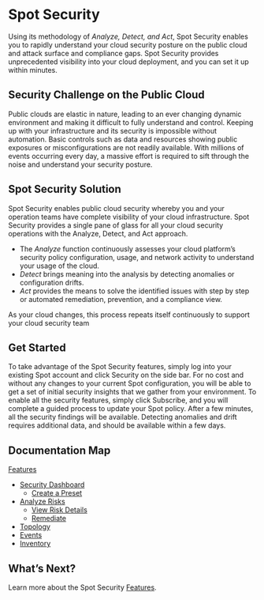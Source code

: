 <meta name="robots" content="noindex">

# Spot Security

Using its methodology of *Analyze, Detect, and Act*, Spot Security enables you to rapidly understand your cloud security posture on the public cloud and attack surface and compliance gaps. Spot Security provides unprecedented visibility into your cloud deployment, and you can set it up within minutes.

## Security Challenge on the Public Cloud

Public clouds are elastic in nature, leading to an ever changing dynamic environment and making it difficult to fully understand and control. Keeping up with your infrastructure and its security is impossible without automation. Basic controls such as data and resources showing public exposures or misconfigurations are not readily available. With millions of events occurring every day, a massive effort is required to sift through the noise and understand your security posture.  

## Spot Security Solution

Spot Security enables public cloud security whereby you and your operation teams have complete visibility of your cloud infrastructure. Spot Security provides a single pane of glass for all your cloud security operations with the Analyze, Detect, and Act approach.
- The *Analyze* function continuously assesses your cloud platform’s security policy configuration, usage, and network activity to understand your usage of the cloud.
- *Detect* brings meaning into the analysis by detecting anomalies or configuration drifts.
- *Act* provides the means to solve the identified issues with step by step or automated remediation, prevention, and a compliance view.

As your cloud changes, this process repeats itself continuously to support your cloud security team

## Get Started

To take advantage of the Spot Security features, simply log into your existing Spot account and click Security on the side bar. For no cost and without any changes to your current Spot configuration, you will be able to get a set of initial security insights that we gather from your environment. To enable all the security features, simply click Subscribe, and you will complete a guided process to update your Spot policy. After a few minutes, all the security findings will be available. Detecting anomalies and drift requires additional data, and should be available within a few days.

## Documentation Map

[Features](spot-security/features/)
- [Security Dashboard](spot-security/features/security-dashboard/)
  - [Create a Preset](spot-security/features/security-dashboard/create-preset)
- [Analyze Risks](spot-security/features/analyze-risks/)
  - [View Risk Details](spot-security/features/analyze-risks/view-risk-details)
  - [Remediate](spot-security/features/analyze-risks/remediate) 
- [Topology](spot-security/features/topology)
- [Events](spot-security/features/events)
- [Inventory](spot-security/features/inventory)

## What’s Next?

Learn more about the Spot Security [Features](spot-security/features/).
